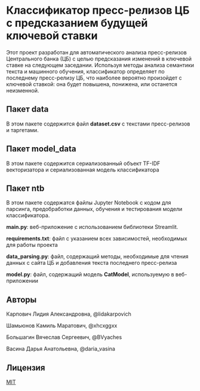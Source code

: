 # Классификатор пресс-релизов ЦБ с предсказанием будущей ключевой ставки

Этот проект разработан для автоматического анализа пресс-релизов Центрального банка (ЦБ) с целью предсказания изменений в ключевой ставке на следующем заседании. Используя методы анализа семантики текста и машинного обучения, классификатор определяет по последнему пресс-релизу ЦБ, что наиболее вероятно произойдет с ключевой ставкой: она будет повышена, понижена, или останется неизменной.

## Пакет data

 В этом пакете содержится файл **dataset.csv** с текстами пресс-релизов и таргетами.

## Пакет model_data

В этом пакете содержится сериализованный объект TF-IDF векторизатора и сериализованная модель классификатора

## Пакет ntb

В этом  пакете содержатся файлы Jupyter Notebook с кодом для парсинга, предобработки данных, обучения и тестирования модели классификатора.

**main.py**: веб-приложение с использованием библиотеки Streamlit.

**requirements.txt**: файл с указанием всех зависимостей, необходимых для работы проекта

**data_parsing.py**: файл, содержащий методы, необходимые для чтения данных с сайта ЦБ и добавления текста последнего пресс-релиза

**model.py**: файл, содержащий модель **CatModel**, используемую в веб-приложении

## Авторы

Карпович Лидия Александровна, @lidakarpovich

Шамьюнов Камиль Маратович, @xhcxggxx

Большагин Вячеслав Сергеевич, @BVyaches

Васина Дарья Анатольевна, @daria_vasina

## Лицензия

[MIT](https://choosealicense.com/licenses/mit/)
